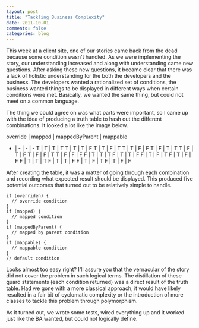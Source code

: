 ```yaml
---
layout: post
title: "Tackling Business Complexity"
date: 2011-10-01
comments: false
categories: blog
---
```


This week at a client site, one of our stories came back from the dead because some condition wasn't handled. As we were implementing the story, our understanding increased and along with understanding came new questions. After asking these new questions, it became clear that there was a lack of holistic understanding for the both the developers and the business. The developers wanted a rationalized set of conditions, the business wanted things to be displayed in different ways when certain conditions were met. Basically, we wanted the same thing, but could not meet on a common language.

The thing we could agree on was what parts were important, so I came up with the idea of producing a truth table to hash out the different combinations. It looked a lot like the image below.

override | mapped | mappedByParent | mappable
- | - | - | -
T | T | T | T
T | T | T | F
T | T | F | T
T | T | F | F
T | F | T | T
T | F | T | F
T | F | F | T
T | F | F | F
F | T | T | T
F | T | T | F
F | T | F | T
F | T | F | F
F | T | T | T
F | T | T | F
F | T | F | T
F | T | F | F

After creating the table, it was a matter of going through each combination and recording what expected result should be displayed. This produced five potential outcomes that turned out to be relatively simple to handle.

```
if (overriden) {
  // override condition
}
if (mapped) {
  // mapped condition
}
if (mappedByParent) {
  // mapped by parent condition
}
if (mappable) {
  // mappable condition
}
// default condition
```

Looks almost too easy right? I'll assure you that the vernacular of the story did not cover the problem in such logical terms. The distillation of these guard statements (each condition returned) was a direct result of the truth table. Had we gone with a more classical approach, it would have likely resulted in a fair bit of cyclomatic complexity or the introduction of more classes to tackle this problem through polymorphism.

As it turned out, we wrote some tests, wired everything up and it worked just like the BA wanted, but could not logically define.
